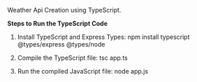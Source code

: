 Weather Api Creation using TypeScript.

**Steps to Run the TypeScript Code**
1) Install TypeScript and Express Types:
npm install typescript @types/express @types/node

2) Compile the TypeScript file:
tsc app.ts

3) Run the compiled JavaScript file:
node app.js
